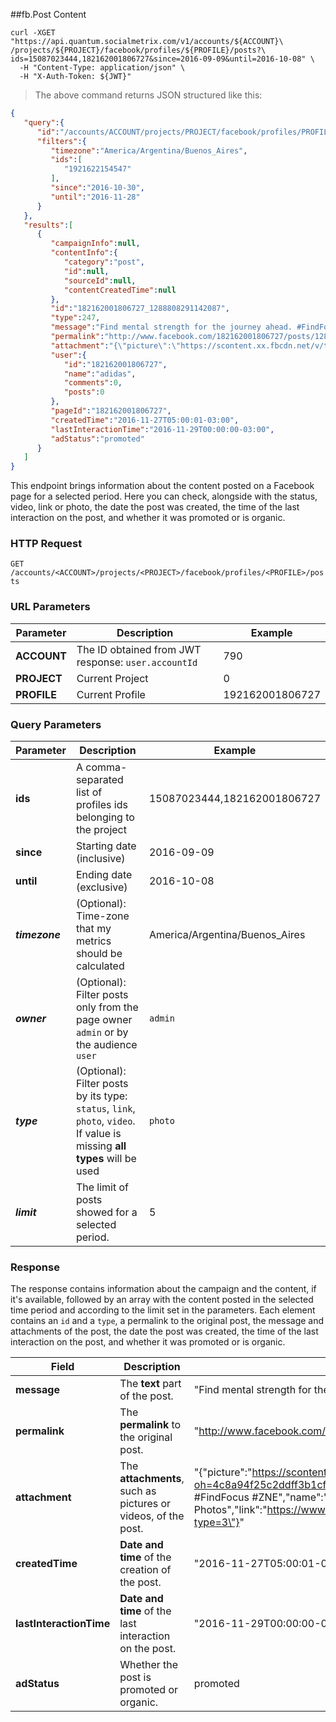 ##fb.Post Content
```shell
curl -XGET "https://api.quantum.socialmetrix.com/v1/accounts/${ACCOUNT}\
/projects/${PROJECT}/facebook/profiles/${PROFILE}/posts?\
ids=15087023444,182162001806727&since=2016-09-09&until=2016-10-08" \
  -H "Content-Type: application/json" \
  -H "X-Auth-Token: ${JWT}"
```

> The above command returns JSON structured like this:

```json
{  
   "query":{  
      "id":"/accounts/ACCOUNT/projects/PROJECT/facebook/profiles/PROFILE/posts",
      "filters":{  
         "timezone":"America/Argentina/Buenos_Aires",
         "ids":[  
            "1921622154547"
         ],
         "since":"2016-10-30",
         "until":"2016-11-28"
      }
   },
   "results":[  
      {  
         "campaignInfo":null,
         "contentInfo":{  
            "category":"post",
            "id":null,
            "sourceId":null,
            "contentCreatedTime":null
         },
         "id":"182162001806727_1288808291142087",
         "type":247,
         "message":"Find mental strength for the journey ahead. #FindFocus #ZNE",
         "permalink":"http://www.facebook.com/182162001806727/posts/1288808291142087",
         "attachment":"{\"picture\":\"https://scontent.xx.fbcdn.net/v/t1.0-9/s720x720/15241949_1288808291142087_7864157418689005368_n.jpg?oh=4c8a94f25c2ddff3b1cf2a55ccd83102&oe=58D016B5\",\"description\":\"Find mental strength for the journey ahead. #FindFocus #ZNE\",\"name\":\"Timeline Photos\",\"link\":\"https://www.facebook.com/adidas/photos/a.191308754225385.42450.182162001806727/1288808291142087/?type=3\"}",
         "user":{  
            "id":"182162001806727",
            "name":"adidas",
            "comments":0,
            "posts":0
         },
         "pageId":"182162001806727",
         "createdTime":"2016-11-27T05:00:01-03:00",
         "lastInteractionTime":"2016-11-29T00:00:00-03:00",
         "adStatus":"promoted"
      }
   ]
}
```

This endpoint brings information about the content posted on a Facebook page for a selected period. Here you can check, alongside with the status, video, link or photo, the date the post was created, the time of the last interaction on the post, and whether it was promoted or is organic.

### HTTP Request

`GET /accounts/<ACCOUNT>/projects/<PROJECT>/facebook/profiles/<PROFILE>/posts`

### URL Parameters

Parameter | Description | Example
--------- | ----------- | -----------
**ACCOUNT** | The ID obtained from JWT response: `user.accountId` | 790
**PROJECT** | Current Project | 0
**PROFILE** | Current Profile | 192162001806727

### Query Parameters

Parameter | Description | Example
--------- | ----------- | -----------
**ids** | A comma-separated list of profiles ids belonging to the project | 15087023444,182162001806727
**since** | Starting date (inclusive) | 2016-09-09
**until** | Ending date (exclusive) | 2016-10-08
***timezone*** | (Optional): Time-zone that my metrics should be calculated | America/Argentina/Buenos_Aires
***owner*** | (Optional): Filter posts only from the page owner `admin` or by the audience `user` | `admin`
***type*** | (Optional): Filter posts by its type:<br />`status`, `link`, `photo`, `video`.<br />If value is missing **all types** will be used | `photo`
***limit***|The limit of posts showed for a selected period.|5 

### Response

The response contains information about the campaign and the content, if it's available, followed by an array with the content posted in the selected time period and according to the limit set in the parameters. Each element contains an `id` and a `type`, a permalink to the original post, the message and attachments of the post, the date the post was created, the time of the last interaction on the post, and whether it was promoted or is organic.

Field | Description | Example
--------- | ----------- | -----------
**message** | The **text** part of the post. | "Find mental strength for the journey ahead. #FindFocus #ZNE"
**permalink** | The **permalink** to the original post. | "http://www.facebook.com/182162001806727/posts/1288808291142087"
**attachment** | The **attachments**, such as pictures or videos, of the post. | "{\"picture\":\"https://scontent.xx.fbcdn.net/v/t1.0-9/s720x720/15241949_1288808291142087_7864157418689005368_n.jpg?oh=4c8a94f25c2ddff3b1cf2a55ccd83102&oe=58D016B5\",\"description\":\"Find mental strength for the journey ahead. #FindFocus #ZNE\",\"name\":\"Timeline Photos\",\"link\":\"https://www.facebook.com/adidas/photos/a.191308754225385.42450.182162001806727/1288808291142087/?type=3\"}"
**createdTime** | **Date and time** of the creation of the post. | "2016-11-27T05:00:01-03:00"
**lastInteractionTime** | **Date and time** of the last interaction on the post. | "2016-11-29T00:00:00-03:00"
**adStatus** | Whether the post is promoted or organic. | promoted
